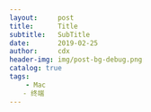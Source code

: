 ```yaml
--- 
layout:     post
title:      Title
subtitle:   SubTitle
date:       2019-02-25
author:     cdx
header-img: img/post-bg-debug.png
catalog: true
tags:
    - Mac
　　- 终端
---
```


